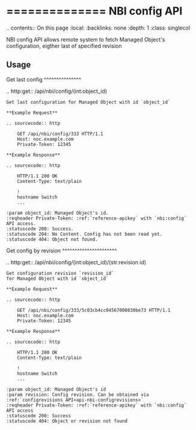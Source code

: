 

==============
NBI config API
==============

.. contents:: On this page
    :local:
    :backlinks: none
    :depth: 1
    :class: singlecol

NBI config API allows remote system to fetch Managed Object's
configuration, eigther last of specified revision



Usage
-----

Get last config
^^^^^^^^^^^^^^^

.. http:get:: /api/nbi/config/(int:object_id)

    Get last configuration for Managed Object with id `object_id`

    **Example Request**

    .. sourcecode:: http

        GET /api/nbi/config/333 HTTP/1.1
        Host: noc.example.com
        Private-Token: 12345

    **Example Response**

    .. sourcecode:: http

        HTTP/1.1 200 OK
        Content-Type: text/plain

        !
        hostname Switch
        ...

    :param object_id: Managed Object's id.
    :reqheader Private-Token: :ref:`reference-apikey` with `nbi:config` API access.
    :statuscode 200: Success.
    :statuscode 204: No Content. Config has not been read yet.
    :statuscode 404: Object not found.

Get config by revision
^^^^^^^^^^^^^^^^^^^^^^

.. http:get:: /api/nbi/config/(int:object_id)/(str:revision id)

    Get configuration revision `revision_id`
    for Managed Object with id `object_id`

    **Example Request**

    .. sourcecode:: http

        GET /api/nbi/config/333/5c03cb4cc04567000830be73 HTTP/1.1
        Host: noc.example.com
        Private-Token: 12345

    **Example Response**

    .. sourcecode:: http

        HTTP/1.1 200 OK
        Content-Type: text/plain

        !
        hostname Switch
        ...

    :param object_id: Managed Object's id
    :param revision: Config revision. Can be obtained via :ref:`configrevisions API<api-nbi-configrevisions>`
    :reqheader Private-Token: :ref:`reference-apikey` with `nbi:config` API access
    :statuscode 200: Success
    :statuscode 404: Object or revision not found
